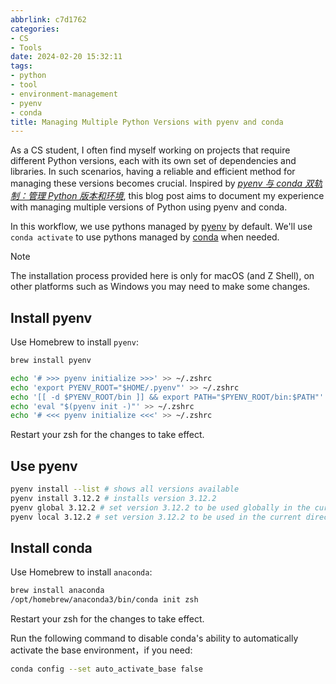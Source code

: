 ```yaml
---
abbrlink: c7d1762
categories:
- CS
- Tools
date: 2024-02-20 15:32:11
tags:
- python
- tool
- environment-management
- pyenv
- conda
title: Managing Multiple Python Versions with pyenv and conda
---
```


As a CS student, I often find myself working on projects that require different Python versions, each with its own set of dependencies and libraries. In such scenarios, having a reliable and efficient method for managing these versions becomes crucial. Inspired by _[pyenv 与 conda 双轨制：管理 Python 版本和环境](https://blog.yfi.moe/post/pyenv-conda-together/)_, this blog post aims to document my experience with managing multiple versions of Python using pyenv and conda.

<!--more-->

In this workflow, we use pythons managed by [pyenv](https://github.com/pyenv/pyenv) by default. We'll use `conda activate` to use pythons managed by [conda](https://www.anaconda.com/) when needed.


> [!NOTE]
> The installation process provided here is only for macOS (and Z Shell), on other platforms such as Windows you may need to make some changes.

## Install pyenv

Use Homebrew to install `pyenv`:

```bash
brew install pyenv

echo '# >>> pyenv initialize >>>' >> ~/.zshrc
echo 'export PYENV_ROOT="$HOME/.pyenv"' >> ~/.zshrc
echo '[[ -d $PYENV_ROOT/bin ]] && export PATH="$PYENV_ROOT/bin:$PATH"' >> ~/.zshrc
echo 'eval "$(pyenv init -)"' >> ~/.zshrc
echo '# <<< pyenv initialize <<<' >> ~/.zshrc
```

Restart your zsh for the changes to take effect.

## Use pyenv

```bash
pyenv install --list # shows all versions available
pyenv install 3.12.2 # installs version 3.12.2
pyenv global 3.12.2 # set version 3.12.2 to be used globally in the current machine
pyenv local 3.12.2 # set version 3.12.2 to be used in the current directory and all directories below it
```

## Install conda

Use Homebrew to install `anaconda`:

```bash
brew install anaconda
/opt/homebrew/anaconda3/bin/conda init zsh
```

Restart your zsh for the changes to take effect.

Run the following command to disable conda's ability to automatically activate the base environment，if you need:

```bash
conda config --set auto_activate_base false
```